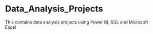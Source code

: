 # Data_Analysis_Projects
This contains data analysis projects using Power BI, SQL and Microsoft Excel 
